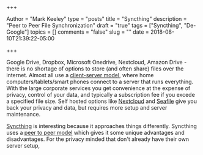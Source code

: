 +++

Author = "Mark Keeley"
type = "posts"
title = "Syncthing"
description = "Peer to Peer File Synchronization"
draft = "true"
tags = ["Syncthing", "De-Google"]
topics = []
comments = "false"
slug = ""
date = 2018-08-10T21:39:22-05:00

+++

Google Drive, Dropbox, Microsoft Onedrive, Nextcloud, Amazon Drive - there is no shortage of options to store (and often share) files over the internet. Almost all use a [client-server model](https://infogalactic.com/info/Client%E2%80%93server_model), where home computers/tablets/smart phones connect to a server that runs everything. With the large corporate services you get convenience at the expense of privacy, control of your data, and typically a subscription fee if you excede a specified file size. Self hosted options like [Nextcloud](https://nextcloud.com/) and [Seafile](https://www.seafile.com) give you back your privacy and data, but requires more setup and server maintenance.

[Syncthing](https://syncthing.net/) is interesting because it approaches things differently. Syncthing uses a [peer to peer model](https://infogalactic.com/info/Peer-to-peer) which gives it some unique advantages and disadvantages. For the privacy minded that don't already have their own server setup, 


<!--more-->
